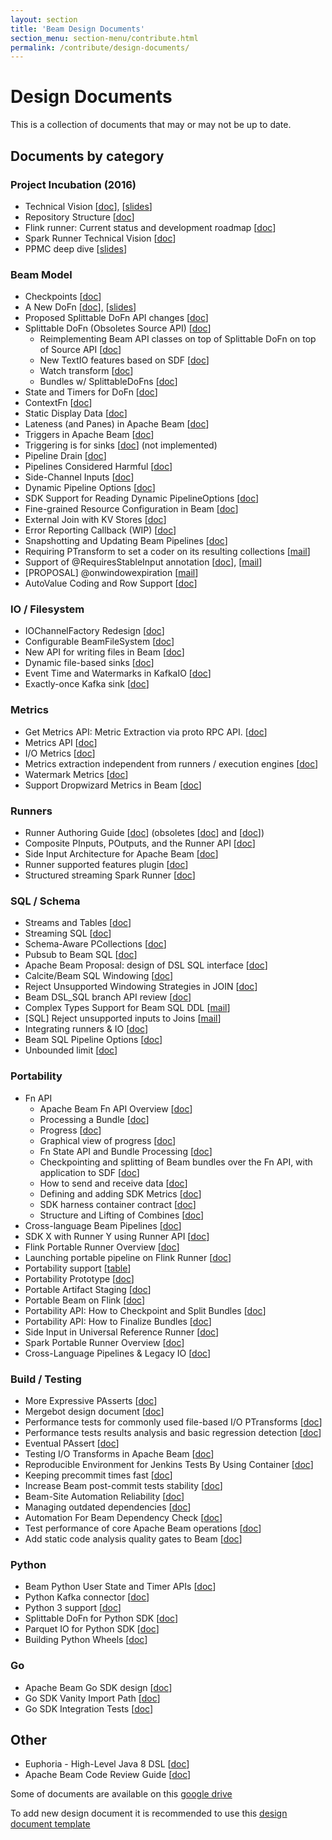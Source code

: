 ```yaml
---
layout: section
title: 'Beam Design Documents'
section_menu: section-menu/contribute.html
permalink: /contribute/design-documents/
---
```

<!--
Licensed under the Apache License, Version 2.0 (the "License");
you may not use this file except in compliance with the License.
You may obtain a copy of the License at

http://www.apache.org/licenses/LICENSE-2.0

Unless required by applicable law or agreed to in writing, software
distributed under the License is distributed on an "AS IS" BASIS,
WITHOUT WARRANTIES OR CONDITIONS OF ANY KIND, either express or implied.
See the License for the specific language governing permissions and
limitations under the License.
-->

# Design Documents
This is a collection of documents that may or may not be up to date.

## Documents by category
### Project Incubation (2016)
- Technical Vision [[doc](https://docs.google.com/document/d/1UyAeugHxZmVlQ5cEWo_eOPgXNQA1oD-rGooWOSwAqh8/edit)], [[slides](https://docs.google.com/presentation/d/1E9seGPB_VXtY_KZP4HngDPTbsu5RVZFFaTlwEYa88Zw)]
- Repository Structure [[doc](https://docs.google.com/document/d/1mTeZED33Famq25XedbKeDlGIJRvtzCXjSfwH9NKQYUE)]
- Flink runner: Current status and development roadmap [[doc](https://docs.google.com/document/d/1QM_X70VvxWksAQ5C114MoAKb1d9Vzl2dLxEZM4WYogo)]
- Spark Runner Technical Vision [[doc](https://docs.google.com/document/d/1y4qlQinjjrusGWlgq-mYmbxRW2z7-_X5Xax-GG0YsC0)]
- PPMC deep dive [[slides](https://docs.google.com/presentation/d/1uTb7dx4-Y2OM_B0_3XF_whwAL2FlDTTuq2QzP9sJ4Mg)]

### Beam Model
- Checkpoints [[doc](https://s.apache.org/FIWQ)]
- A New DoFn [[doc](https://s.apache.org/a-new-dofn)], [[slides](https://s.apache.org/presenting-a-new-dofn)]
- Proposed Splittable DoFn API changes [[doc](https://docs.google.com/document/d/1BGc8pM1GOvZhwR9SARSVte-20XEoBUxrGJ5gTWXdv3c)]
- Splittable DoFn (Obsoletes Source API) [[doc](http://s.apache.org/splittable-do-fn)]
  - Reimplementing Beam API classes on top of Splittable DoFn on top of Source API [[doc](https://s.apache.org/sdf-via-source)]
  - New TextIO features based on SDF [[doc](http://s.apache.org/textio-sdf)]
  - Watch transform [[doc](http://s.apache.org/beam-watch-transform)]
  - Bundles w/ SplittableDoFns [[doc](https://s.apache.org/beam-bundles-backlog-splitting)]
- State and Timers for DoFn [[doc](https://s.apache.org/beam-state)]
- ContextFn [[doc](http://s.apache.org/context-fn)]
- Static Display Data [[doc](https://docs.google.com/document/d/11enEB9JwVp6vO0uOYYTMYTGkr3TdNfELwWqoiUg5ZxM)]
- Lateness (and Panes) in Apache Beam [[doc](https://s.apache.org/beam-lateness)]
- Triggers in Apache Beam [[doc](https://s.apache.org/beam-triggers)]
- Triggering is for sinks [[doc](https://s.apache.org/beam-sink-triggers)] (not implemented)
- Pipeline Drain [[doc](https://docs.google.com/document/d/1NExwHlj-2q2WUGhSO4jTu8XGhDPmm3cllSN8IMmWci8)]
- Pipelines Considered Harmful [[doc](https://s.apache.org/no-beam-pipeline)]
- Side-Channel Inputs [[doc](https://docs.google.com/document/d/1e_-MenoW2cQ-6-EGVVqfOR-B9FovVXqXyUm4-ZwlgKA)]
- Dynamic Pipeline Options [[doc](https://docs.google.com/document/d/1I-iIgWDYasb7ZmXbGBHdok_IK1r1YAJ90JG5Fz0_28o)]
- SDK Support for Reading Dynamic PipelineOptions [[doc](https://docs.google.com/document/d/17I7HeNQmiIfOJi0aI70tgGMMkOSgGi8ZUH-MOnFatZ8)]
- Fine-grained Resource Configuration in Beam [[doc](https://docs.google.com/document/d/1N0y64dbzmukLLEy6M9CygdI_H88pIS3NtcOAkL5-oVw)]
- External Join with KV Stores [[doc](https://docs.google.com/document/d/1B-XnUwXh64lbswRieckU0BxtygSV58hysqZbpZmk03A)]
- Error Reporting Callback (WIP) [[doc](https://docs.google.com/document/d/1o2VXwCL97k3G-1BR9RSKNc6XtJTIA6SEKPMne91S67Y)]
- Snapshotting and Updating Beam Pipelines [[doc](https://docs.google.com/document/d/1UWhnYPgui0gUYOsuGcCjLuoOUlGA4QaY91n8p3wz9MY)]
- Requiring PTransform to set a coder on its resulting collections [[mail](https://lists.apache.org/thread.html/1dde0b5a93c2983cbab5f68ce7c74580102f5bb2baaa816585d7eabb@%3Cdev.beam.apache.org%3E)]
- Support of @RequiresStableInput annotation [[doc](https://docs.google.com/document/d/117yRKbbcEdm3eIKB_26BHOJGmHSZl1YNoF0RqWGtqAM)], [[mail](https://lists.apache.org/thread.html/ae3c838df060e47148439d1dad818d5e927b2a25ff00cc4153221dff@%3Cdev.beam.apache.org%3E)]
- [PROPOSAL] @onwindowexpiration [[mail](https://lists.apache.org/thread.html/1dab7f17c97378e665928b11116cbd887dc7be93390ab26c593ee49a@%3Cdev.beam.apache.org%3E)]
- AutoValue Coding and Row Support [[doc](https://docs.google.com/document/d/1ucoik4WzUDfilqIz3I1AuMHc1J8DE6iv7gaUCDI42BI)] 

### IO / Filesystem
- IOChannelFactory Redesign [[doc](https://docs.google.com/document/d/11TdPyZ9_zmjokhNWM3Id-XJsVG3qel2lhdKTknmZ_7M)]
- Configurable BeamFileSystem [[doc](https://docs.google.com/document/d/1-7vo9nLRsEEzDGnb562PuL4q9mUiq_ZVpCAiyyJw8p8)]
- New API for writing files in Beam [[doc](http://s.apache.org/fileio-write)]
- Dynamic file-based sinks [[doc](https://docs.google.com/document/d/1Bd9mJO1YC8vOoFObJFupVURBMCl7jWt6hOgw6ClwxE4)]
- Event Time and Watermarks in KafkaIO [[doc](https://docs.google.com/document/d/1DyWcLJpALRoUfvYUbiPCDVikYb_Xz2X7Co2aDUVVd4I)]
- Exactly-once Kafka sink [[doc](https://lists.apache.org/thread.html/fb394e576e6e858205307b033c5a5c6cc3923a17606814a54036c570@%3Cdev.beam.apache.org%3E)]

### Metrics
- Get Metrics API: Metric Extraction via proto RPC API. [[doc](https://s.apache.org/get-metrics-api)]
- Metrics API [[doc](http://s.apache.org/beam-metrics-api)]
- I/O Metrics [[doc](https://s.apache.org/standard-io-metrics)]
- Metrics extraction independent from runners / execution engines [[doc](https://s.apache.org/runner_independent_metrics_extraction)]
- Watermark Metrics [[doc](https://docs.google.com/document/d/1ykjjG97DjVQP73jGbotGRbtK38hGvFbokNEOuNO4DAo)]
- Support Dropwizard Metrics in Beam [[doc](https://docs.google.com/document/d/1-35iyCIJ9P4EQONlakgXBFRGUYoOLanq2Uf2sw5EjJw)]

### Runners
- Runner Authoring Guide [[doc](https://s.apache.org/beam-runner-guide)] (obsoletes [[doc](http://s.apache.org/beam-runner-api)] and [[doc](https://s.apache.org/beam-runner-1-pager)])
- Composite PInputs, POutputs, and the Runner API [[doc](https://s.apache.org/beam-runner-composites)]
- Side Input Architecture for Apache Beam [[doc](https://s.apache.org/beam-side-inputs-1-pager)]
- Runner supported features plugin [[doc](https://s.apache.org/k79W)]
- Structured streaming Spark Runner [[doc](https://s.apache.org/spark-structured-streaming-runner)]

### SQL / Schema
- Streams and Tables [[doc](https://s.apache.org/beam-streams-tables)]
- Streaming SQL [[doc](http://s.apache.org/streaming-sql-spec)]
- Schema-Aware PCollections [[doc](https://docs.google.com/document/d/1tnG2DPHZYbsomvihIpXruUmQ12pHGK0QIvXS1FOTgRc)]
- Pubsub to Beam SQL [[doc](https://docs.google.com/document/d/1554kJD33ovkBDvSNjasHu90L_EZOS26ZHr4ao1muS-A)]
- Apache Beam Proposal: design of DSL SQL interface [[doc](https://docs.google.com/document/d/1uWXL_yF3UUO5GfCxbL6kWsmC8xCWfICU3RwiQKsk7Mk)]
- Calcite/Beam SQL Windowing [[doc](https://docs.google.com/document/d/1yuG_fAnbAKEq3qz2jdf8qxyEIZ3xJAbCF1bbd_Y9Ia8)]
- Reject Unsupported Windowing Strategies in JOIN [[doc](https://docs.google.com/document/d/1Me0orPfH6vEFjfsTGcZ5ELWg-sw4st1ZvXqYyr7Pexc)]
- Beam DSL_SQL branch API review [[doc](https://s.apache.org/beam-sql-dsl-api-review)]
- Complex Types Support for Beam SQL DDL [[mail](https://lists.apache.org/thread.html/c494e521cb6865b1ae19a68e8e653afc562df7744e8d08087249cbe0@%3Cdev.beam.apache.org%3E)]
- [SQL] Reject unsupported inputs to Joins [[mail](https://lists.apache.org/thread.html/e7a442fa9cf6b76a5b435493170508f6c42fb9ccef9bcef434424f79@%3Cdev.beam.apache.org%3E)]
- Integrating runners & IO [[doc](https://docs.google.com/document/d/1ZFVlnldrIYhUgOfxIT2JcmTFFSWTl4HwAnQsnwiNL1g)]
- Beam SQL Pipeline Options [[doc](https://docs.google.com/document/d/1UTsSBuruJRfGnVOS9eXbQI6NauCD4WnSAPgA_Y0zjdk)]
- Unbounded limit [[doc](https://docs.google.com/document/d/13zeTewHH9nfwhSlcE4x77WQwr1U2Z4sTiNRjOXUj2aw)]

### Portability
- Fn API
  - Apache Beam Fn API Overview [[doc](https://s.apache.org/beam-fn-api)]
  - Processing a Bundle [[doc](https://s.apache.org/beam-fn-api-processing-a-bundle)]
  - Progress [[doc](https://s.apache.org/beam-fn-api-progress-reporting)]
  - Graphical view of progress [[doc](https://docs.google.com/document/d/1Dx18qBTvFWNqwLeecemOpKfleKzFyeV3Qwh71SHATvY)]
  - Fn State API and Bundle Processing [[doc](https://s.apache.org/beam-fn-state-api-and-bundle-processing)]
  - Checkpointing and splitting of Beam bundles over the Fn API, with application to SDF [[doc](https://s.apache.org/beam-breaking-fusion)]
  - How to send and receive data [[doc](https://s.apache.org/beam-fn-api-send-and-receive-data)]
  - Defining and adding SDK Metrics [[doc](https://s.apache.org/beam-fn-api-metrics)]
  - SDK harness container contract [[doc](https://s.apache.org/beam-fn-api-container-contract)]
  - Structure and Lifting of Combines [[doc](https://s.apache.org/beam-runner-api-combine-model)]
- Cross-language Beam Pipelines [[doc](https://s.apache.org/beam-mixed-language-pipelines)]
- SDK X with Runner Y using Runner API [[doc](https://s.apache.org/beam-job-api)]
- Flink Portable Runner Overview [[doc](https://s.apache.org/portable-flink-runner-overview)]
- Launching portable pipeline on Flink Runner [[doc](https://docs.google.com/document/d/1xOaEEJrMmiSHprd-WiYABegfT129qqF-idUBINjxz8s)]
- Portability support [[table](https://docs.google.com/spreadsheets/d/1KDa_FGn1ShjomGd-UUDOhuh2q73de2tPz6BqHpzqvNI)]
- Portability Prototype [[doc](https://s.apache.org/beam-portability-team-doc)]
- Portable Artifact Staging [[doc](https://docs.google.com/document/d/12zNk3O2nhTB8Zmxw5U78qXrvlk5r42X8tqF248IDlpI)]
- Portable Beam on Flink [[doc](https://s.apache.org/portable-beam-on-flink)]
- Portability API: How to Checkpoint and Split Bundles [[doc](https://s.apache.org/beam-checkpoint-and-split-bundles)]
- Portability API: How to Finalize Bundles [[doc](https://s.apache.org/beam-finalizing-bundles)]
- Side Input in Universal Reference Runner [[doc](https://docs.google.com/document/d/13N0OJ7QJm81wcgu13pi9GuN29UUxN2iIFn_H8lKpDks)]
- Spark Portable Runner Overview [[doc](https://docs.google.com/document/d/1j8GERTiHUuc6CzzCXZHc38rBn41uWfATBh2-5JN8hro)]
- Cross-Language Pipelines & Legacy IO [[doc](https://s.apache.org/beam-cross-language-io)]

### Build / Testing
- More Expressive PAsserts [[doc](https://docs.google.com/document/d/1fZUUbG2LxBtqCVabQshldXIhkMcXepsbv2vuuny8Ix4)]
- Mergebot design document [[doc](https://docs.google.com/document/d/18iFnW6egjqd_ADXCTQcuAkkz3J96LHdV5DlYUhXHf0M)]
- Performance tests for commonly used file-based I/O PTransforms [[doc](https://docs.google.com/document/d/1dA-5s6OHiP_cz-NRAbwapoKF5MEC1wKps4A5tFbIPKE)]
- Performance tests results analysis and basic regression detection [[doc](https://docs.google.com/document/d/1Cb7XVmqe__nA_WCrriAifL-3WCzbZzV4Am5W_SkQLeA)]
- Eventual PAssert [[doc](https://docs.google.com/document/d/1X_3KH_6QyfOSnh5kNK-fHlkEDrwPVpA2RnRggMMxhUk)]
- Testing I/O Transforms in Apache Beam [[doc](https://docs.google.com/document/d/153J9jPQhMCNi_eBzJfhAg-NprQ7vbf1jNVRgdqeEE8I)]
- Reproducible Environment for Jenkins Tests By Using Container [[doc](https://docs.google.com/document/d/1U7FeVMiHiBP-pFm4ULotqG1QqZY0fi7g9ZwTmeIgvvM)]
- Keeping precommit times fast [[doc](https://docs.google.com/document/d/1udtvggmS2LTMmdwjEtZCcUQy6aQAiYTI3OrTP8CLfJM/edit?usp=sharing)]
- Increase Beam post-commit tests stability [[doc](https://docs.google.com/document/d/1sczGwnCvdHiboVajGVdnZL0rfnr7ViXXAebBAf_uQME)]
- Beam-Site Automation Reliability [[doc](https://s.apache.org/beam-site-automation)]
- Managing outdated dependencies [[doc](https://docs.google.com/document/d/15m1MziZ5TNd9rh_XN0YYBJfYkt0Oj-Ou9g0KFDPL2aA)]
- Automation For Beam Dependency Check [[doc](https://docs.google.com/document/d/1rqr_8a9NYZCgeiXpTIwWLCL7X8amPAVfRXsO72BpBwA)]
- Test performance of core Apache Beam operations [[doc](https://s.apache.org/load-test-basic-operations)]
- Add static code analysis quality gates to Beam [[doc](https://docs.google.com/document/d/1YbV18mrHujmiLBtadS1WzCVeiI3Lo7W6awWJDA4A98o)]

### Python
- Beam Python User State and Timer APIs [[doc](https://s.apache.org/beam-python-user-state-and-timers)]
- Python Kafka connector [[doc](https://docs.google.com/document/d/1ogRS-e-HYYTHsXi_l2zDUUOnvfzEbub3BFkPrYIOawU)]
- Python 3 support [[doc](https://s.apache.org/beam-python-3)]
- Splittable DoFn for Python SDK [[doc](http://s.apache.org/splittable-do-fn-python-sdk)]
- Parquet IO for Python SDK [[doc](https://docs.google.com/document/d/1-FT6zmjYhYFWXL8aDM5mNeiUnZdKnnB021zTo4S-0Wg)]
- Building Python Wheels [[doc](https://docs.google.com/document/d/1MRVFs48e6g7wORshr2UpuOVD_yTSJTbmR65_j8XbGek)]

### Go
- Apache Beam Go SDK design [[doc](https://s.apache.org/beam-go-sdk-design-rfc)]
- Go SDK Vanity Import Path [[doc](https://s.apache.org/go-beam-vanity-import)]
- Go SDK Integration Tests [[doc](https://docs.google.com/document/d/1jy6EE7D4RjgfNV0FhD3rMsT1YKhnUfcHRZMAlC6ygXw)]

## Other
- Euphoria - High-Level Java 8 DSL [[doc](https://s.apache.org/beam-euphoria)]
- Apache Beam Code Review Guide [[doc](https://docs.google.com/document/d/1ZgAsSqEX9CaiTycrcR-tdc3X7MWlyT-F32jfMl89kDQ)]

Some of documents are available on this [google drive](https://drive.google.com/corp/drive/folders/0B-IhJZh9Ab52OFBVZHpsNjc4eXc)

To add new design document it is recommended to use this [design document template](https://docs.google.com/document/d/1kVePqjt2daZd0bQHGUwghlcLbhvrny7VpflAzk9sjUg)
